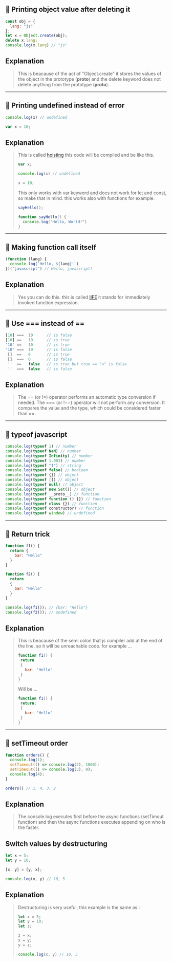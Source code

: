 ## :link: Printing object value after deleting it

```javascript
const obj = {
  lang: "js"
};
let x = Object.create(obj);
delete x.lang;
console.log(x.lang) // "js"
```

## Explanation

> This is beacause of the act of "Object.create" it stores the values of the object in the prototype (__proto__) and the delete keyword does not delete anything from the prototype (__proto__).

---

## :link: Printing undefined instead of error

```javascript
console.log(x) // undefined

var x = 10;
```

## Explanation

> This is called [hoisting](https://developer.mozilla.org/en-US/docs/Glossary/Hoisting) this code will be compiled and be like this.
> ```javascript
> var x;
>
> console.log(x) // undefined
>
> x = 10;
> ```
> 
> This only works with var keyword and does not work for let and const, so make that in mind. this works also with functions for example.
> 
> ```javascript
> sayHello();
>
> function sayHello() {
>   console.log("Hello, World!")
> }
> ```

---

## :link: Making function call itself

```javascript
(function (lang) {
  console.log(`Hello, ${lang}!`)
})("javascript") // Hello, javascript!
```

## Explanation

> Yes you can do this. this is called [IIFE](https://developer.mozilla.org/en-US/docs/Glossary/IIFE) it stands for immediately invoked function expression.

---

## :link: Use === instead of ==

```javascript
[10] ===  10      // is false
[10] ==   10      // is true
'10' ==   10      // is true
'10' ===  10      // is false
 []  ==   0       // is true
 []  ===  0       // is false
 ''  ==   false   // is true but true == "a" is false
 ''  ===  false   // is false 
```

## Explanation

> The == (or !=) operator performs an automatic type conversion if needed. The === (or !==) operator will not perform any conversion. It compares the value and the type, which could be considered faster than ==.

---

## :link: typeof javascript

```javascript
console.log(typeof 1) // number
console.log(typeof NaN) // number
console.log(typeof Infinity) // number
console.log(typeof 1.003) // number
console.log(typeof "1") // string
console.log(typeof false) // boolean
console.log(typeof {}) // object
console.log(typeof []) // object
console.log(typeof null) // object
console.log(typeof new Set()) // object
console.log(typeof __proto__) // function
console.log(typeof function () {}) // function
console.log(typeof class {}) // function
console.log(typeof constructor) // function
console.log(typeof window) // undefined
```

---

## :link: Return trick

```javascript
function f1() {
  return {
    bar: "Hello"
  }
}

function f2() {
  return
  {
    bar: "Hello"
  }
}

console.log(f1()); // {bar: "Hello"}
console.log(f2()); // undefined
```

## Explanation 

> This is beacause of the semi colon that js compiler add at the end of the line, so it will be unreachable code. for example ...
> ```javascript
> function f1() {
>  return 
>  {
>    bar: "Hello"
>  }
> }
> ```
>
> Will be ...
> ```javascript
> function f1() {
>  return;
>  {
>    bar: "Hello"
>  }
> }
> ```

---

## :link: setTimeout order

```javascript
function orders() {
  console.log(1);
  setTimeout(() => console.log(2), 1000);
  setTimeout(() => console.log(3), 0);
  console.log(4);
}

orders() // 1, 4, 3, 2
```

## Explanation

> The console.log executes first before the async functions (setTimout function) and then the async functions executes appending on who is the faster.

## Switch values by destructuring 

```javascript
let x = 5;
let y = 10;

[x, y] = [y, x];

console.log(x, y) // 10, 5
```

## Explanation

> Destructuring is very useful, this example is the same as :
> ```javascript
> let x = 5;
> let y = 10;
> let z;
> 
> z = x;
> x = y;
> y = z;
>
> console.log(x, y) // 10, 5
> ```
